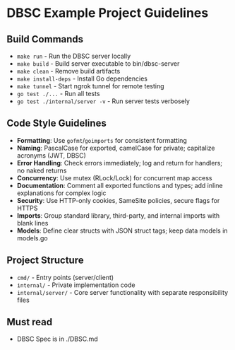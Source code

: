 # DBSC Example Project Guidelines

## Build Commands
- `make run` - Run the DBSC server locally
- `make build` - Build server executable to bin/dbsc-server
- `make clean` - Remove build artifacts
- `make install-deps` - Install Go dependencies
- `make tunnel` - Start ngrok tunnel for remote testing
- `go test ./...` - Run all tests
- `go test ./internal/server -v` - Run server tests verbosely

## Code Style Guidelines
- **Formatting**: Use `gofmt`/`goimports` for consistent formatting
- **Naming**: PascalCase for exported, camelCase for private; capitalize acronyms (JWT, DBSC)
- **Error Handling**: Check errors immediately; log and return for handlers; no naked returns
- **Concurrency**: Use mutex (RLock/Lock) for concurrent map access
- **Documentation**: Comment all exported functions and types; add inline explanations for complex logic
- **Security**: Use HTTP-only cookies, SameSite policies, secure flags for HTTPS
- **Imports**: Group standard library, third-party, and internal imports with blank lines
- **Models**: Define clear structs with JSON struct tags; keep data models in models.go

## Project Structure
- `cmd/` - Entry points (server/client)
- `internal/` - Private implementation code
- `internal/server/` - Core server functionality with separate responsibility files

## Must read
* DBSC Spec is in ./DBSC.md
